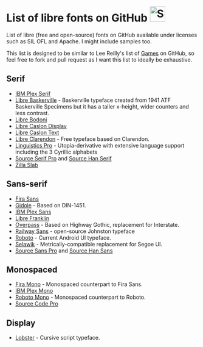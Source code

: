 # List of libre fonts on GitHub <img src="http://i.imgur.com/Cj4rMrS.gif" height="40" alt="Swimming Octocat" title="Fonts on GitHub">

List of libre (free and open-source) fonts on GitHub available under licenses such as SIL OFL and Apache. I might include samples too.

This list is designed to be similar to Lee Reilly's list of [Games](https://github.com/leereilly/games) on GitHub, so feel free to fork and pull request as I want this list to ideally be exhaustive.

## Serif

* [IBM Plex Serif](https://github.com/IBM/type)
* [Libre Baskerville](https://github.com/impallari/Libre-Baskerville) - Baskerville typeface created from 1941 ATF Baskerville Specimens but it has a taller x-height, wider counters and less contrast.
* [Libre Bodoni](https://github.com/impallari/Libre-Bodoni)
* [Libre Caslon Display](https://github.com/impallari/Libre-Caslon-Display)
* [Libre Caslon Text](https://github.com/impallari/Libre-Caslon-Text)
* [Libre Clarendon](https://github.com/impallari/Libre-Clarendon) - Free typeface based on Clarendon.
* [Linguistics Pro](https://github.com/StefanPeev/Linguistics-Pro) - Utopia-derivative with extensive language support including the 3 Cyrillic alphabets
* [Source Serif Pro](https://github.com/adobe-fonts/source-serif-pro) and [Source Han Serif](https://github.com/adobe-fonts/source-han-serif)
* [Zilla Slab](https://github.com/mozilla/zilla-slab)

## Sans-serif

* [Fira Sans](https://github.com/mozilla/Fira)
* [Gidole](https://github.com/larsenwork/Gidole) - Based on DIN-1451.
* [IBM Plex Sans](https://github.com/IBM/type)
* [Libre Franklin](https://github.com/impallari/Libre-Franklin)
* [Overpass](https://github.com/RedHatBrand/Overpass) - Based on Highway Gothic, replacement for Interstate.
* [Railway Sans](https://github.com/GregFleming/Railway-Sans) - open-source Johnston typeface
* [Roboto](https://github.com/google/roboto) - Current Android UI typeface.
* [Selawik](https://github.com/Microsoft/Selawik) - Metrically-compatible replacement for Segoe UI.
* [Source Sans Pro](https://github.com/adobe-fonts/source-sans-pro) and [Source Han Sans](https://github.com/adobe-fonts/source-han-sans)

## Monospaced

* [Fira Mono](https://github.com/mozilla/Fira) - Monospaced counterpart to Fira Sans.
* [IBM Plex Mono](https://github.com/IBM/type)
* [Roboto Mono](https://github.com/google/fonts/tree/master/apache/robotomono) - Monospaced counterpart to Roboto.
* [Source Code Pro](https://github.com/adobe-fonts/source-sans-pro)

## Display

* [Lobster](https://github.com/impallari/The-Lobster-Font) - Cursive script typeface.
